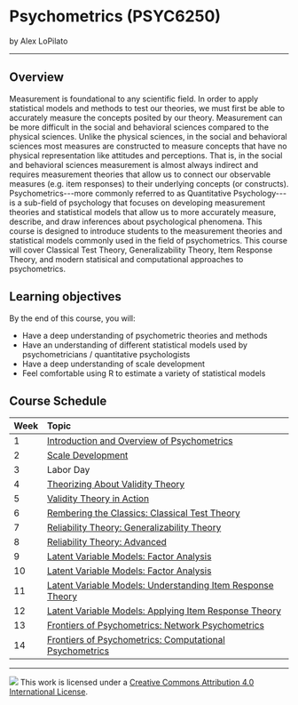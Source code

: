 Psychometrics (PSYC6250)
================

by Alex LoPilato

-----

## Overview

Measurement is foundational to any scientific field. In order to apply statistical models and methods to test our theories, we must first be able to accurately measure the concepts posited by our theory. Measurement can be more difficult in the social and behavioral sciences compared to the physical sciences. Unlike the physical sciences, in the social and behavioral sciences most measures are constructed to measure concepts that have no physical representation like attitudes and perceptions. That is, in the social and behavioral sciences measurement is almost always indirect and requires measurement theories that allow us to connect our observable measures (e.g. item responses) to their underlying concepts (or constructs). Psychometrics---more commonly referred to as Quantitative Psychology---is a sub-field of psychology that focuses on developing measurement theories and statistical models that allow us to more accurately measure, describe, and draw inferences about psychological phenomena. This course is designed to introduce students to the measurement theories and statistical models commonly used in the field of psychometrics. This course will cover Classical Test Theory, Generalizability Theory, Item Response Theory, and modern statisical and computational approaches to psychometrics.

## Learning objectives

By the end of this course, you will: 
* Have a deep understanding of psychometric theories and methods
* Have an understanding of different statistical models used by psychometricians / quantitative psychologists
* Have a deep understanding of scale development
* Feel comfortable using R to estimate a variety of statistical models

## Course Schedule

| Week          | Topic         |
| :------------ | :--------------- |
| 1 | [Introduction and Overview of Psychometrics](https://alopilato88.github.io/psychometrics/materials/lectures/lecture-1-introduction.html) |
| 2 | [Scale Development]()   | 
| 3 | Labor Day               |
| 4 | [Theorizing About Validity Theory]() |
| 5 | [Validity Theory in Action]() |
| 6 | [Rembering the Classics: Classical Test Theory]() |
| 7 | [Reliability Theory: Generalizability Theory]() | 
| 8 | [Reliability Theory: Advanced]() |
| 9 | [Latent Variable Models: Factor Analysis]() |
| 10 | [Latent Variable Models: Factor Analysis]() | 
| 11 | [Latent Variable Models: Understanding Item Response Theory]() |
| 12 | [Latent Variable Models: Applying Item Response Theory]() |
| 13 | [Frontiers of Psychometrics: Network Psychometrics]() |
| 14 | [Frontiers of Psychometrics: Computational Psychometrics]() |

-----

![](https://i.creativecommons.org/l/by/4.0/88x31.png) This work is
licensed under a [Creative Commons Attribution 4.0 International
License](https://creativecommons.org/licenses/by/4.0/).
